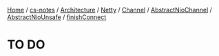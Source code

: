 [Home](https://mengxianbin.github.io) /
[cs-notes](https://mengxianbin.github.io/cs-notes/site) /
[Architecture](https://mengxianbin.github.io/cs-notes/site/Architecture) /
[Netty](https://mengxianbin.github.io/cs-notes/site/Architecture/Netty) /
[Channel](https://mengxianbin.github.io/cs-notes/site/Architecture/Netty/Channel) /
[AbstractNioChannel](https://mengxianbin.github.io/cs-notes/site/Architecture/Netty/Channel/AbstractNioChannel) /
[AbstractNioUnsafe](https://mengxianbin.github.io/cs-notes/site/Architecture/Netty/Channel/AbstractNioChannel/AbstractNioUnsafe) /
[finishConnect](https://mengxianbin.github.io/cs-notes/site/Architecture/Netty/Channel/AbstractNioChannel/AbstractNioUnsafe/finishConnect)

# TO DO
